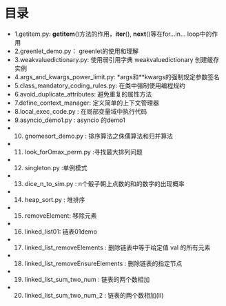 # 目录

* 1.getitem.py: __getitem__()方法的作用，__iter__(), __next__()等在for...in... loop中的作用
* 2.greenlet_demo.py： greenlet的使用和理解
* 3.weakvaluedictionary.py: 使用弱引用字典 weakvaluedictionary 创建缓存实例
* 4.args_and_kwargs_power_limit.py: *args和**kwargs的强制规定参数签名
* 5.class_mandatory_coding_rules.py:  在类中强制使用编程规约
* 6.avoid_duplicate_attributes: 避免重复的属性方法
* 7.define_context_manager: 定义简单的上下文管理器
* 8.local_exec_code.py : 在局部变量域中执行代码
* 9.asyncio_demo1.py : asyncio 的demo1
* 10. gnomesort_demo.py : 排序算法之侏儒算法和归并算法
* 11. look_forOmax_perm.py :寻找最大排列问题
* 12. singleton.py :单例模式
* 13. dice_n_to_sim.py : n个骰子朝上点数的和的数字的出现概率
* 14. heap_sort.py : 堆排序
* 15. removeElement: 移除元素
* 16. linked_list01: 链表01demo
* 17. linked_list_removeElements : 删除链表中等于给定值 val 的所有元素
* 18. linked_list_removeEnsureElements : 删除链表的指定节点
* 19. linked_list_sum_two_num : 链表的两个数相加
* 20. linked_list_sum_two_num_2 : 链表的两个数相加(II)
